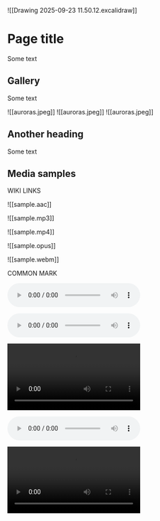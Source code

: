 
![[Drawing 2025-09-23 11.50.12.excalidraw]]

# Page title

Some text

## Gallery

Some text

![[auroras.jpeg]]
![[auroras.jpeg]]
![[auroras.jpeg]]

## Another heading

Some text


## Media samples

WIKI LINKS

![[sample.aac]]

![[sample.mp3]]

![[sample.mp4]]

![[sample.opus]]

![[sample.webm]]

COMMON MARK

![](sample.aac)

![](sample.mp3)

![](sample.mp4)

![](sample.opus)

![](sample.webm)
